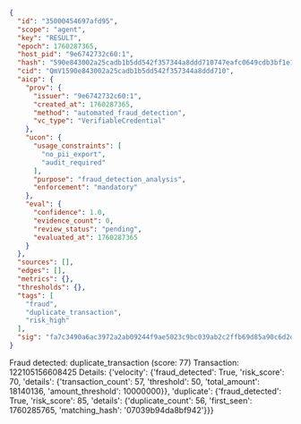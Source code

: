 ```json
{
  "id": "35000454697afd95",
  "scope": "agent",
  "key": "RESULT",
  "epoch": 1760287365,
  "host_pid": "9e6742732c60:1",
  "hash": "590e843002a25cadb1b5dd542f357344a8ddd710747eafc0649cdb3bf1e193bd",
  "cid": "QmV1590e843002a25cadb1b5dd542f357344a8ddd710",
  "aicp": {
    "prov": {
      "issuer": "9e6742732c60:1",
      "created_at": 1760287365,
      "method": "automated_fraud_detection",
      "vc_type": "VerifiableCredential"
    },
    "ucon": {
      "usage_constraints": [
        "no_pii_export",
        "audit_required"
      ],
      "purpose": "fraud_detection_analysis",
      "enforcement": "mandatory"
    },
    "eval": {
      "confidence": 1.0,
      "evidence_count": 0,
      "review_status": "pending",
      "evaluated_at": 1760287365
    }
  },
  "sources": [],
  "edges": [],
  "metrics": {},
  "thresholds": {},
  "tags": [
    "fraud",
    "duplicate_transaction",
    "risk_high"
  ],
  "sig": "fa7c3490a6ac3972a2ab09244f9ae5023c9bc039ab2c2ffb69d85a90c6d2dea4"
}
```

Fraud detected: duplicate_transaction (score: 77)
Transaction: 122105156608425
Details: {'velocity': {'fraud_detected': True, 'risk_score': 70, 'details': {'transaction_count': 57, 'threshold': 50, 'total_amount': 18140136, 'amount_threshold': 10000000}}, 'duplicate': {'fraud_detected': True, 'risk_score': 85, 'details': {'duplicate_count': 56, 'first_seen': 1760285765, 'matching_hash': '07039b94da8bf942'}}}